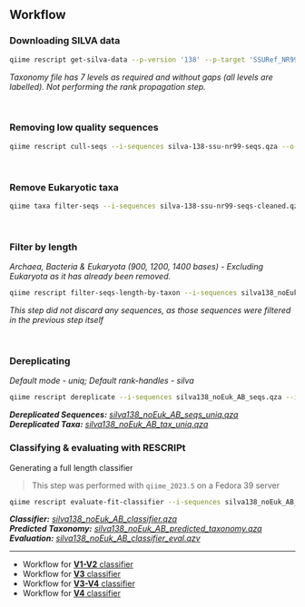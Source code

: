 ## Workflow

### Downloading SILVA data
```bash
qiime rescript get-silva-data --p-version '138' --p-target 'SSURef_NR99' --p-include-species-labels --o-silva-sequences silva-138-ssu-nr99-seqs.qza --o-silva-taxonomy silva-138-ssu-nr99-tax.qza
```
*Taxonomy file has 7 levels as required and without gaps (all levels are labelled). Not performing the rank propagation step.*

<br>

### Removing low quality sequences
```bash
qiime rescript cull-seqs --i-sequences silva-138-ssu-nr99-seqs.qza --o-clean-sequences silva-138-ssu-nr99-seqs-cleaned.qza
```

<br>

### Remove Eukaryotic taxa
```bash
qiime taxa filter-seqs --i-sequences silva-138-ssu-nr99-seqs-cleaned.qza --i-taxonomy silva-138-ssu-nr99-tax.qza --p-exclude 'd__Eukaryota' --p-mode 'contains' --o-filtered-sequences silva138_noEuk_seqs.qza
```

<br>

### Filter by length
*Archaea, Bacteria & Eukaryota (900, 1200, 1400 bases) - Excluding Eukaryota as it has already been removed.*
```bash
qiime rescript filter-seqs-length-by-taxon --i-sequences silva138_noEuk_seqs.qza --i-taxonomy silva-138-ssu-nr99-tax.qza --p-labels Archaea Bacteria --p-min-lens 900 1200 --o-filtered-seqs silva138_noEuk_AB_seqs.qza --o-discarded-seqs silva138_Euk_seqs_discard.qza
```
*This step did not discard any sequences, as those sequences were filtered in the previous step itself*

<br>

### Dereplicating 
*Default mode - uniq; Default rank-handles - silva*
```bash
qiime rescript dereplicate --i-sequences silva138_noEuk_AB_seqs.qza --i-taxa silva-138-ssu-nr99-tax.qza --p-threads 12 --o-dereplicated-sequences silva138_noEuk_AB_seqs_uniq.qza --o-dereplicated-taxa silva138_noEuk_AB_tax_uniq.qza
```
_**Dereplicated Sequences:** [silva138_noEuk_AB_seqs_uniq.qza](https://mega.nz/file/xaITGA7L#V9BtsBC9Zd61K0YLgEYJBNpc4WP4fuN4go01sneRhoI)_  
_**Dereplicated Taxa:** [silva138_noEuk_AB_tax_uniq.qza](https://mega.nz/file/IeZnxQ4L#MBreCSxvIa5WG1bSJy7brqo8glfhjDL87KYjqAcSEkw)_

### Classifying & evaluating with RESCRIPt
Generating a full length classifier
> This step was performed with `qiime_2023.5` on a Fedora 39 server

```bash
qiime rescript evaluate-fit-classifier --i-sequences silva138_noEuk_AB_seqs_uniq.qza --i-taxonomy silva138_noEuk_AB_tax_uniq.qza --o-classifier silva138_noEuk_AB_classifier.qza --o-observed-taxonomy silva138_noEuk_AB_predicted_taxonomy.qza --o-evaluation silva138_noEuk_AB_classifier_eval.qzv --p-n-jobs 10
```
_**Classifier:** [silva138_noEuk_AB_classifier.qza](https://mega.nz/file/4GAkjKyK#-sKjy5z8BoO-FKvqYRZQm3zPUL4xKcJT4w5nmqil7Jk)_  
_**Predicted Taxonomy:** [silva138_noEuk_AB_predicted_taxonomy.qza](https://mega.nz/file/0ao0QY7B#hzLrBzrn4pZgPRAKYGOYJBFC89Co7TNEc2yIvogKM_c)_  
_**Evaluation:** [silva138_noEuk_AB_classifier_eval.qzv](https://mega.nz/file/wL5CSBRJ#GVaWH9FbRSemePdF9y1AM2CTiPyd1WzHq9rdz2gUFKU)_

___

- Workflow for [**V1-V2** classifier](V1-V2_classifier.md)
- Workflow for [**V3** classifier](V3_classifier.md)
- Workflow for [**V3-V4** classifier](V3-V4_classifier.md) 
- Workflow for [**V4** classifier](V4_classifier.md)
